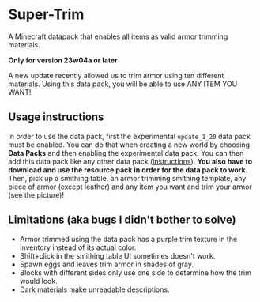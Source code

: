 # Super-Trim
A Minecraft datapack that enables all items as valid armor trimming materials.

**Only for version 23w04a or later**

A new update recently allowed us to trim armor using ten different materials. Using this data pack, you will be able to use ANY ITEM YOU WANT!

## Usage instructions
In order to use the data pack, first the experimental `update_1_20` data pack must be enabled. You can do that when creating a new world by choosing **Data Packs** and then enabling the experimental data pack. You can then add this data pack like any other data pack ([instructions](https://www.planetminecraft.com/blog/how-to-download-and-install-minecraft-data-packs/)). **You also have to download and use the resource pack in order for the data pack to work.** Then, pick up a smithing table, an armor trimming smithing template, any piece of armor (except leather) and any item you want and trim your armor (see the picture)!

## Limitations (aka bugs I didn't bother to solve)
- Armor trimmed using the data pack has a purple trim texture in the inventory instead of its actual color.
- Shift+click in the smithing table UI sometimes doesn't work.
- Spawn eggs and leaves trim armor in shades of gray.
- Blocks with different sides only use one side to determine how the trim would look.
- Dark materials make unreadable descriptions.
